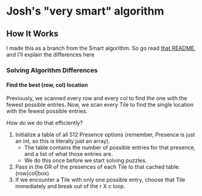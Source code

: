 # Josh's "very smart" algorithm

## How It Works
I made this as a branch from the Smart algorithm. So go read [that README](../smart/README.md), and I'll explain the differences here

### Solving Algorithm Differences

#### Find the best (row, col) location
Previously, we scanned every row and every col to find the one with the fewest possible entries.
Now, we scan every Tile to find the single location with the fewest possible entries.

How do we do that efficiently?
 1. Initialize a table of all 512 Presence options (remember, Presence is just an int, so this is literally just an array).
    - The table contains the number of possible entries for that presence, and a list of what those entries are.
    - We do this once before we start solving puzzles.
 2. Pass in the OR of the presences of each Tile to that cached table: (row|col|box)
 3. If we encounter a Tile with only one possible entry, choose that Tile immediately and break out of the r X c loop.
